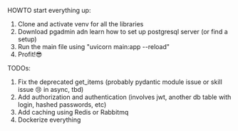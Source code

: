 HOWTO start everything up:

1. Clone and activate venv for all the libraries
2. Download pgadmin adn learn how to set up postgresql server (or find a setup)
3. Run the main file using "uvicorn main:app --reload"
4. Profit!😎

TODOs:

1. Fix the deprecated get_items (probably pydantic module issue or skill issue 😢 in async, tbd)
2. Add authorization and authentication (involves jwt, another db table with login, hashed passwords, etc)
3. Add caching using Redis or Rabbitmq
4. Dockerize everything
